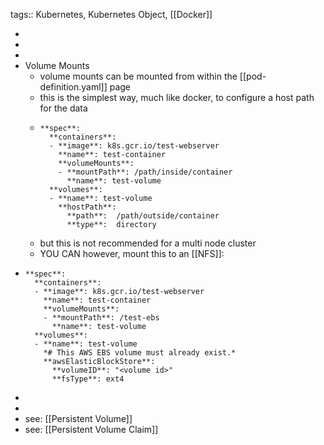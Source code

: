 tags:: Kubernetes, Kubernetes Object, [[Docker]]

-
-
-
- Volume Mounts
	- volume mounts can be mounted from within the [[pod-definition.yaml]] page
	- this is the simplest way, much like docker, to configure a host path for the data
	- ```
	  **spec**:
	    **containers**:
	    - **image**: k8s.gcr.io/test-webserver
	      **name**: test-container
	      **volumeMounts**:
	      - **mountPath**: /path/inside/container
	        **name**: test-volume
	    **volumes**:
	    - **name**: test-volume
	      **hostPath**:
	        **path**:  /path/outside/container
	        **type**:  directory
	  ```
	- but this is not recommended for a multi node cluster
	- YOU CAN however, mount this to an [[NFS]]:
- ```
  **spec**:
    **containers**:
    - **image**: k8s.gcr.io/test-webserver
      **name**: test-container
      **volumeMounts**:
      - **mountPath**: /test-ebs
        **name**: test-volume
    **volumes**:
    - **name**: test-volume
      *# This AWS EBS volume must already exist.*
      **awsElasticBlockStore**:
        **volumeID**: "<volume id>"
        **fsType**: ext4
  ```
-
-
- see: [[Persistent Volume]]
- see: [[Persistent Volume Claim]]